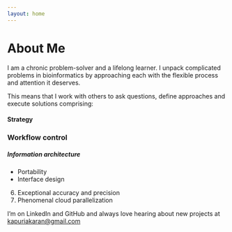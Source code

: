 ```yaml
---
layout: home
---
```


# About Me

I am a chronic problem-solver and a lifelong learner. I unpack complicated problems in bioinformatics by approaching each with the flexible process and attention it deserves.

This means that I work with others to ask questions, define approaches and execute solutions comprising:

  #### Strategy
  ###  Workflow control
  #####  Information architecture
  *  Portability 
  *  Interface design
  6.  Exceptional accuracy and precision
  7.  Phenomenal cloud parallelization

I’m on LinkedIn and GitHub and always love hearing about new projects at kapuriakaran@gmail.com
